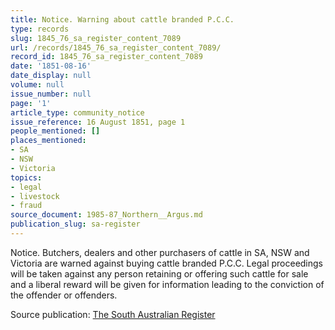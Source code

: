 ```yaml
---
title: Notice. Warning about cattle branded P.C.C.
type: records
slug: 1845_76_sa_register_content_7089
url: /records/1845_76_sa_register_content_7089/
record_id: 1845_76_sa_register_content_7089
date: '1851-08-16'
date_display: null
volume: null
issue_number: null
page: '1'
article_type: community_notice
issue_reference: 16 August 1851, page 1
people_mentioned: []
places_mentioned:
- SA
- NSW
- Victoria
topics:
- legal
- livestock
- fraud
source_document: 1985-87_Northern__Argus.md
publication_slug: sa-register
---
```


Notice.  Butchers, dealers and other purchasers of cattle in SA, NSW and Victoria are warned against buying cattle branded P.C.C.  Legal proceedings will be taken against any person retaining or offering such cattle for sale and a liberal reward will be given for information leading to the conviction of the offender or offenders.

Source publication: [The South Australian Register](/publications/sa-register/)
